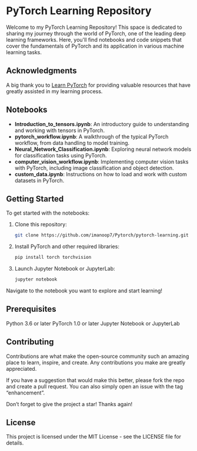 # PyTorch Learning Repository

Welcome to my PyTorch Learning Repository! This space is dedicated to sharing my journey through the world of PyTorch, one of the leading deep learning frameworks. Here, you'll find notebooks and code snippets that cover the fundamentals of PyTorch and its application in various machine learning tasks.

## Acknowledgments

A big thank you to [Learn PyTorch](https://www.learnpytorch.io/) for providing valuable resources that have greatly assisted in my learning process.

## Notebooks

- **Introduction_to_tensors.ipynb**: An introductory guide to understanding and working with tensors in PyTorch.
- **pytorch_workflow.ipynb**: A walkthrough of the typical PyTorch workflow, from data handling to model training.
- **Neural_Network_Classification.ipynb**: Exploring neural network models for classification tasks using PyTorch.
- **computer_vision_workflow.ipynb**: Implementing computer vision tasks with PyTorch, including image classification and object detection.
- **custom_data.ipynb**: Instructions on how to load and work with custom datasets in PyTorch.

## Getting Started

To get started with the notebooks:

1. Clone this repository:
   ```bash
   git clone https://github.com/imanoop7/Pytorch/pytorch-learning.git
2. Install PyTorch and other required libraries:
   ``` bash
   pip install torch torchvision
3. Launch Jupyter Notebook or JupyterLab:
   ``` bash
   jupyter notebook
Navigate to the notebook you want to explore and start learning!
## Prerequisites
Python 3.6 or later
PyTorch 1.0 or later
Jupyter Notebook or JupyterLab
## Contributing
Contributions are what make the open-source community such an amazing place to learn, inspire, and create. Any contributions you make are greatly appreciated.

If you have a suggestion that would make this better, please fork the repo and create a pull request. You can also simply open an issue with the tag “enhancement”.

Don’t forget to give the project a star! Thanks again!

## License
This project is licensed under the MIT License - see the LICENSE file for details.
